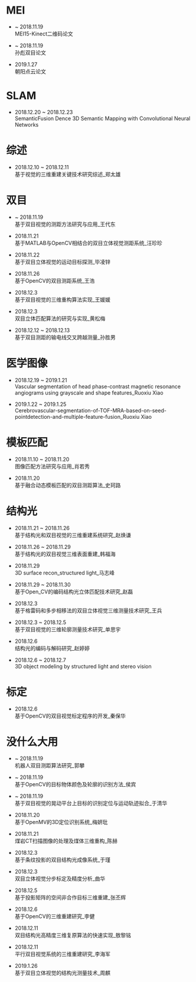 # MEI #
* ~ 2018.11.19  
MEI15-Kinect二维码论文

* ~ 2018.11.19  
孙彪双目论文

* 2019.1.27  
朝阳点云论文



# SLAM #
* 2018.12.20 ~ 2018.12.23  
SemanticFusion Dence 3D Semantic Mapping with Convolutional Neural Networks



# 综述 #
* 2018.12.10 ~ 2018.12.11  
基于视觉的三维重建关键技术研究综述_郑太雄



# 双目 #
* ~ 2018.11.19  
基于双目视觉的测距方法研究与应用_王代东

* 2018.11.21  
基于MATLAB与OpenCV相结合的双目立体视觉测距系统_汪珍珍

* 2018.11.22  
基于双目立体视觉的运动目标探测_毕凌锌

* 2018.11.26  
基于OpenCV的双目测距系统_王浩

* 2018.12.3  
基于双目视觉的三维重构算法实现_王媛媛

* 2018.12.3  
双目立体匹配算法的研究与实现_黄松梅

* 2018.12.12 ~ 2018.12.13  
基于双目测距的输电线交叉跨越测量_孙胜男



# 医学图像 #
* 2018.12.19 ~ 2019.1.21  
Vascular segmentation of head phase-contrast magnetic resonance angiograms using grayscale and shape features_Ruoxiu Xiao

* 2019.1.22 ~ 2019.1.25  
Cerebrovascular-segmentation-of-TOF-MRA-based-on-seed-pointdetection-and-multiple-feature-fusion_Ruoxiu Xiao



# 模板匹配 #
* 2018.11.10 ~ 2018.11.20  
图像匹配方法研究与应用_肖若秀

* 2018.11.20  
基于融合动态模板匹配的双目测距算法_史珂路



# 结构光 #
* 2018.11.21 ~ 2018.11.26  
基于结构光和双目视觉的三维重建系统研究_赵焕谦

* 2018.11.26 ~ 2018.11.29  
基于结构光的双目视觉三维表面重建_韩福海

* 2018.11.29  
3D surface recon_structured light_马志峰

* 2018.11.29 ~ 2018.11.30  
基于Open_CV的编码结构光立体匹配技术研究_赵磊

* 2018.12.3  
基于格雷码和多步相移法的双目立体视觉三维测量技术研究_王兵

* 2018.12.3 ~ 2018.12.5  
基于双目视觉的三维轮廓测量技术研究_单思宇

* 2018.12.6  
结构光的编码与解码研究_赵婷婷

* 2018.12.6 ~ 2018.12.7  
3D object modeling by structured light and stereo vision



# 标定 #
* 2018.12.6  
基于OpenCV的双目视觉标定程序的开发_秦保华



# 没什么大用 #
* ~ 2018.11.19  
机器人双目测距算法研究_郭攀

* ~ 2018.11.19  
基于OpenCV的目标物体颜色及轮廓的识别方法_侯宾

* ~ 2018.11.19  
基于双目视觉的晃动平台上目标的识别定位与运动轨迹拟合_于清华

* 2018.11.20  
基于OpenMV的3D定位识别系统_梅妍玭

* 2018.11.21  
煤岩CT扫描图像的处理及煤体三维重构_陈赫

* 2018.12.3  
基于条纹投影的双目结构光成像系统_于瑾

* 2018.12.3  
双目立体视觉分步标定及精度分析_曲华

* 2018.12.5  
基于投影矩阵的空间非合作目标三维重建_张丕辉

* 2018.12.6  
基于OpenCV的三维重建研究_李健

* 2018.12.11  
双目结构光高精度三维复原算法的快速实现_敖黎铭

* 2018.12.11  
平行双目视觉系统的三维重建研究_李海军

* 2019.1.26  
基于双目立体视觉的结构光测量技术_周麒